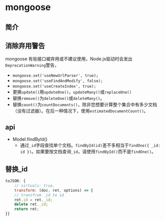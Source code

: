 # mongoose

## 简介

## 消除弃用警告

mongoose 有些接口被弃用或不建议使用，Node.js驱动时会发出`DeprecationWarning`警告，

- `mongoose.set('useNewUrlParser', true);`
- `mongoose.set('useFindAndModify', false);`
- `mongoose.set('useCreateIndex', true);`
- 更换`update()`用`updateOne()`，`updateMany()`或`replaceOne()`
- 替换`remove()`为`deleteOne()`或`deleteMany()`。
- 替换`count()`为`countDocuments()`，除非您想要计算整个集合中有多少文档（没有过滤器）。在后一种情况下，使用`estimatedDocumentCount()`。

## api

- Model.findById()
  - 通过`_id`字段查找单个文档。`findById(id)`差不多相当于`findOne({ _id: id })`。如果要按文档查询`_id`，请使用`findById()`而不是`findOne()`。

## 替换_id

```js
toJSON: {
    // virtuals: true,
    transform: (doc, ret, options) => {
    // transfrom _id to id
    ret.id = ret._id;
    delete ret._id;
    return ret;
}}
```
